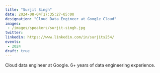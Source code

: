 ```yaml
---
title: "Surjit Singh"
date: 2024-08-04T17:35:27-05:00
designation: "Cloud Data Engineer at Google Cloud"
images:
 - /images/speakers/surjit-singh.jpg
twitter: 
linkedin: https://www.linkedin.com/in/surjits254/
events:
 - 2024
draft: true
---
```


Cloud data engineer at Google. 6+ years of data engineering experience.
